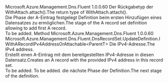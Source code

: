 <Type Name="IWithARecordIPv4Address&lt;ParentT&gt;" FullName="Microsoft.Azure.Management.Dns.Fluent.DnsRecordSet.UpdateDefinition.IWithARecordIPv4Address&lt;ParentT&gt;">
  <TypeSignature Language="C#" Value="public interface IWithARecordIPv4Address&lt;ParentT&gt;" />
  <TypeSignature Language="ILAsm" Value=".class public interface auto ansi abstract IWithARecordIPv4Address`1&lt;ParentT&gt;" />
  <TypeSignature Language="DocId" Value="T:Microsoft.Azure.Management.Dns.Fluent.DnsRecordSet.UpdateDefinition.IWithARecordIPv4Address`1" />
  <TypeSignature Language="VB.NET" Value="Public Interface IWithARecordIPv4Address(Of ParentT)" />
  <TypeSignature Language="F#" Value="type IWithARecordIPv4Address&lt;'ParentT&gt; = interface" />
  <AssemblyInfo>
    <AssemblyName>Microsoft.Azure.Management.Dns.Fluent</AssemblyName>
    <AssemblyVersion>1.0.0.60</AssemblyVersion>
  </AssemblyInfo>
  <TypeParameters>
    <TypeParameter Name="ParentT" />
  </TypeParameters>
  <Interfaces />
  <Docs>
    <typeparam name="ParentT"><span data-ttu-id="60f75-101">Der Rückgabetyp der WithAttach.attach().</span><span class="sxs-lookup"><span data-stu-id="60f75-101">The return type of  WithAttach.attach().</span></span></typeparam>
    <summary>
            <span data-ttu-id="60f75-102">Die Phase der A-Eintrag festgelegt Definition beim ersten Hinzufügen eines Datensatzes zu ermöglichen.</span><span class="sxs-lookup"><span data-stu-id="60f75-102">The stage of the A record set definition allowing to add first A record.</span></span>
            </summary>
    <remarks>To be added.</remarks>
  </Docs>
  <Members>
    <Member MemberName="WithIPv4Address">
      <MemberSignature Language="C#" Value="public Microsoft.Azure.Management.Dns.Fluent.DnsRecordSet.UpdateDefinition.IWithARecordIPv4AddressOrAttachable&lt;ParentT&gt; WithIPv4Address (string ipv4Address);" />
      <MemberSignature Language="ILAsm" Value=".method public hidebysig newslot virtual instance class Microsoft.Azure.Management.Dns.Fluent.DnsRecordSet.UpdateDefinition.IWithARecordIPv4AddressOrAttachable`1&lt;!ParentT&gt; WithIPv4Address(string ipv4Address) cil managed" />
      <MemberSignature Language="DocId" Value="M:Microsoft.Azure.Management.Dns.Fluent.DnsRecordSet.UpdateDefinition.IWithARecordIPv4Address`1.WithIPv4Address(System.String)" />
      <MemberSignature Language="VB.NET" Value="Public Function WithIPv4Address (ipv4Address As String) As IWithARecordIPv4AddressOrAttachable(Of ParentT)" />
      <MemberSignature Language="F#" Value="abstract member WithIPv4Address : string -&gt; Microsoft.Azure.Management.Dns.Fluent.DnsRecordSet.UpdateDefinition.IWithARecordIPv4AddressOrAttachable&lt;'ParentT&gt;" Usage="iWithARecordIPv4Address.WithIPv4Address ipv4Address" />
      <MemberType>Method</MemberType>
      <AssemblyInfo>
        <AssemblyName>Microsoft.Azure.Management.Dns.Fluent</AssemblyName>
        <AssemblyVersion>1.0.0.60</AssemblyVersion>
      </AssemblyInfo>
      <ReturnValue>
        <ReturnType>Microsoft.Azure.Management.Dns.Fluent.DnsRecordSet.UpdateDefinition.IWithARecordIPv4AddressOrAttachable&lt;ParentT&gt;</ReturnType>
      </ReturnValue>
      <Parameters>
        <Parameter Name="ipv4Address" Type="System.String" />
      </Parameters>
      <Docs>
        <param name="ipv4Address"><span data-ttu-id="60f75-103">Die IPv4-Adresse.</span><span class="sxs-lookup"><span data-stu-id="60f75-103">The IPv4 address.</span></span></param>
        <summary>
            <span data-ttu-id="60f75-104">Erstellt einen A-Eintrag mit dem bereitgestellten IPv4-Adresse in diesen Datensatz.</span><span class="sxs-lookup"><span data-stu-id="60f75-104">Creates an A record with the provided IPv4 address in this record set.</span></span>
            </summary>
        <returns>To be added.</returns>
        <remarks>To be added.</remarks>
        <return><span data-ttu-id="60f75-105">die nächste Phase der Definition.</span><span class="sxs-lookup"><span data-stu-id="60f75-105">The next stage of the definition.</span></span></return>
      </Docs>
    </Member>
  </Members>
</Type>